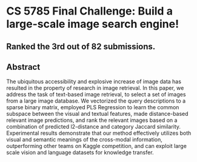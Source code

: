 # CS 5785 Final Challenge: Build a large-scale image search engine!

## Ranked the 3rd out of 82 submissions.

## Abstract

The ubiquitous accessibility and explosive increase of image data has resulted in the property of research in image retrieval.
In this paper, we address the task of text-based image retrieval, to select a set of images from a large image database. We 
vectorized the query descriptions to a sparse binary matrix, employed PLS Regression to learn the common subspace between 
the visual and textual features, made distance-based relevant image predictions, and rank the relevant images based on a 
combination of predicted l2-distance and category Jaccard similarity. Experimental results demonstrate that our method 
effectively utilizes both visual and semantic meanings of the cross-modal information, outperforming other teams on Kaggle 
competition, and can exploit large scale vision and language datasets for knowledge transfer.

